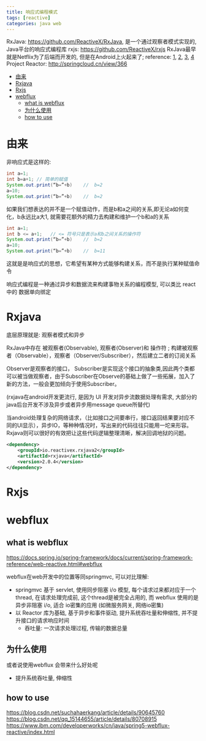 ```yaml
---
title: 响应式编程模式
tags: [reactive]
categories: java web
---
```


RxJava: https://github.com/ReactiveX/RxJava, 是一个通过观察者模式实现的, Java平台的响应式编程库
rxjs: https://github.com/ReactiveX/rxjs
RxJava最早就是Netflix为了后端而开发的, 但是在Android上火起来了;
reference: [1](http://wiki.jikexueyuan.com/project/android-weekly/issue-145/introduction-to-RP.html), [2](https://zhuanlan.zhihu.com/p/27678951), [3](https://zhuanlan.zhihu.com/p/23584382), [4](https://zhuanlan.zhihu.com/p/20380883)
Project Reactor: http://springcloud.cn/view/366

<!--more-->

<!-- TOC -->

- [由来](#由来)
- [Rxjava](#rxjava)
- [Rxjs](#rxjs)
- [webflux](#webflux)
  - [what is webflux](#what-is-webflux)
  - [为什么使用](#为什么使用)
  - [how to use](#how-to-use)

<!-- /TOC -->

# 由来

非响应式是这样的:

```java
int a=1;
int b=a+1; // 简单的赋值
System.out.print(“b=”+b)    //  b=2
a=10;
System.out.print(“b=”+b)    //  b=2

```

如果我们想表达的并不是一个赋值动作，而是b和a之间的关系,即无论a如何变化，b永远比a大1, 就需要花额外的精力去构建和维护一个b和a的关系

```java
int a=1;
int b <= a+1;   // <= 符号只是表示a和b之间关系的操作符
System.out.print(“b=”+b)    //  b=2
a=10;
System.out.print(“b=”+b)    //  b=11
```

这就是是响应式的思想，它希望有某种方式能够构建关系，而不是执行某种赋值命令

响应式编程是一种通过异步和数据流来构建事物关系的编程模型, 可以类比 react 中的 数据单向绑定

# Rxjava

 底层原理就是: 观察者模式和异步

RxJava中存在 被观察者(Observable), 观察者(Observer)和 操作符 ; 构建被观察者（Observable），观察者（Observer/Subscriber），然后建立二者的订阅关系

Observer是观察者的接口， Subscriber是实现这个接口的抽象类,因此两个类都可以被当做观察者，由于Subscriber在Observe的基础上做了一些拓展，加入了新的方法，一般会更加倾向于使用Subscriber。

(rxjava在android开发更流行, 是因为 UI 开发对异步流数据处理有需求, 大部分的java后台开发不涉及异步或者异步用message queue所替代)

当android处理复杂的网络请求，（比如接口之间要串行，接口返回结果要对应不同的UI显示），异步IO，等种种情况时，写出来的代码往往只能用一坨来形容。Rxjava则可以很好的有效把让这些代码逻辑整理清晰，解决回调地狱的问题。

```xml
<dependency>
    <groupId>io.reactivex.rxjava2</groupId>
    <artifactId>rxjava</artifactId>
    <version>2.0.4</version>
</dependency>
```

# Rxjs


# webflux

## what is webflux

https://docs.spring.io/spring-framework/docs/current/spring-framework-reference/web-reactive.html#webflux

webflux在web开发中的位置等同springmvc, 可以对比理解:

- springmvc 基于 servlet, 使用同步阻塞 i/o 模型, 每个请求过来都对应于一个thread, 在请求处理完成前, 这个thread是被完全占用的, 而 webflux 使用的是异步非阻塞 i/o, 适合 io密集的应用 (如微服务网关, 网络io密集)
- 以 Reactor 库为基础, 基于异步和事件驱动, 提升系统吞吐量和伸缩性, 并不提升接口的请求响应时间
  - 吞吐量: 一次请求处理过程, 传输的数据总量

## 为什么使用

或者说使用webflux 会带来什么好处呢

- 提升系统吞吐量, 伸缩性


## how to use

https://blog.csdn.net/suchahaerkang/article/details/90645760
https://blog.csdn.net/qq_15144655/article/details/80708915
https://www.ibm.com/developerworks/cn/java/spring5-webflux-reactive/index.html

